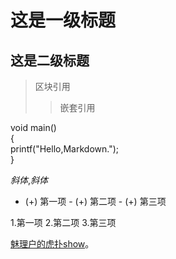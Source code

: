 这是一级标题
===========
这是二级标题
-----------

>区块引用
>>嵌套引用

void main()    
{    
printf("Hello,Markdown.");    
}    

*斜体*,_斜体_

 - (+) 第一项 - (+) 第二项 - (+) 第三项

 1.第一项
 2.第二项
 3.第三项

[魅理户的虎扑show](http://nba.hupu.com/)。
